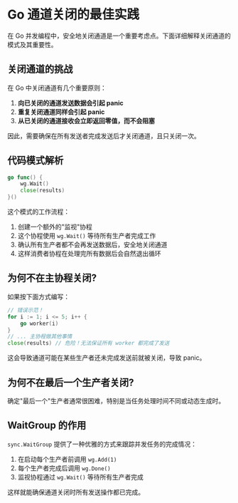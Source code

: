 # Go 通道关闭的最佳实践

在 Go 并发编程中，安全地关闭通道是一个重要考虑点。下面详细解释关闭通道的模式及其重要性。

## 关闭通道的挑战

在 Go 中关闭通道有几个重要原则：

1. **向已关闭的通道发送数据会引起 panic**
2. **重复关闭通道同样会引起 panic**
3. **从已关闭的通道接收会立即返回零值，而不会阻塞**

因此，需要确保在所有发送者完成发送后才关闭通道，且只关闭一次。

## 代码模式解析

```go
go func() {
    wg.Wait()
    close(results)
}()
```

这个模式的工作流程：

1. 创建一个额外的"监视"协程
2. 这个协程使用 `wg.Wait()` 等待所有生产者完成工作
3. 确认所有生产者都不会再发送数据后，安全地关闭通道
4. 这样消费者协程在处理完所有数据后会自然退出循环

## 为何不在主协程关闭?

如果按下面方式编写：

```go
// 错误示范！
for i := 1; i <= 5; i++ {
    go worker(i)
}
// ... 主协程做其他事情
close(results) // 危险！无法保证所有 worker 都完成了发送
```

这会导致通道可能在某些生产者还未完成发送前就被关闭，导致 panic。

## 为何不在最后一个生产者关闭?

确定"最后一个"生产者通常很困难，特别是当任务处理时间不同或动态生成时。

## WaitGroup 的作用

`sync.WaitGroup` 提供了一种优雅的方式来跟踪并发任务的完成情况：

1. 在启动每个生产者前调用 `wg.Add(1)` 
2. 每个生产者完成后调用 `wg.Done()`
3. 监视协程通过 `wg.Wait()` 等待所有生产者完成

这样就能确保通道关闭时所有发送操作都已完成。
